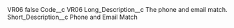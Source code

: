 <?xml version="1.0" encoding="UTF-8"?>
<CustomMetadata xmlns="http://soap.sforce.com/2006/04/metadata" xmlns:xsi="http://www.w3.org/2001/XMLSchema-instance" xmlns:xsd="http://www.w3.org/2001/XMLSchema">
    <label>VR06</label>
    <protected>false</protected>
    <values>
        <field>Code__c</field>
        <value xsi:type="xsd:string">VR06</value>
    </values>
    <values>
        <field>Long_Description__c</field>
        <value xsi:type="xsd:string">The phone and email match.</value>
    </values>
    <values>
        <field>Short_Description__c</field>
        <value xsi:type="xsd:string">Phone and Email Match</value>
    </values>
</CustomMetadata>
